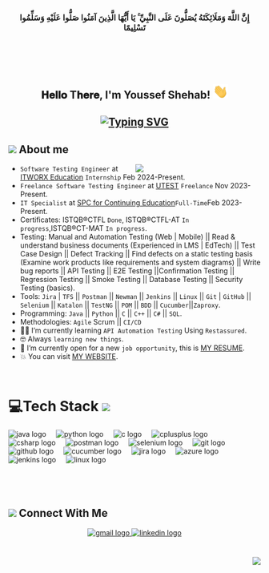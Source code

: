 
<h3 align="center"> إِنَّ اللَّهَ وَمَلَائِكَتَهُ يُصَلُّونَ عَلَى النَّبِيِّ ۚ يَا أَيُّهَا الَّذِينَ آمَنُوا صَلُّوا عَلَيْهِ وَسَلِّمُوا تَسْلِيمًا </h3>
<br clear="both">

###
<br clear="both">
<div align="center">
<h2> 𝐇𝐞𝐥𝐥𝐨 T𝐡𝐞𝐫𝐞, I'm Youssef Shehab! <img src="https://github.com/ABSphreak/ABSphreak/blob/master/gifs/Hi.gif" width="30px"></h2>
</div>

###

<h2 align="center">
<a href="https://git.io/typing-svg"><img src="https://readme-typing-svg.demolab.com?font=Sreif&weight=1000&duration=2000&pause=600&color=F7F7F7&background=FFFFFF00&center=true&vCenter=true&multiline=true&random=false&width=500&height=150&lines=A+passionate+Software+Testing+Engineer+;with+a+year+of+experience%2C+ISTQB+FL+certified;skilled+in+manual+and+automation+testing;+for+web%2C+mobile%2C+and+API;committed+to+quality+%26+continuous+improvement" alt="Typing SVG" /></a>
</h2>

###

## <picture> <img src = "https://github.com/7oSkaaa/7oSkaaa/blob/main/Images/about_me.gif?raw=true" width = 50px></picture> About me

<picture> <img align="right" src="https://github.com/7oSkaaa/7oSkaaa/blob/main/Images/Right_Side.gif?raw=true" width = 250px></picture>


- `Software Testing Engineer` at [ITWORX Education](https://itworx.education/) `Internship` Feb 2024-Present.
- `Freelance Software Testing Engineer` at [UTEST](https://www.utest.com/) `Freelance` Nov 2023-Present.
- `IT Specialist` at [SPC for Continuing Education](https://www.spc-eg.com/)`Full-Time`Feb 2023-Present.
- Certificates: ISTQB®CTFL `Done`, ISTQB®CTFL-AT `In progress`,ISTQB®CT-MAT `In progress`.
- Testing: Manual and Automation Testing (Web | Mobile) || Read & understand business documents (Experienced in LMS | EdTech) || Test Case
Design || Defect Tracking || Find defects on a static testing basis (Examine work products like requirements and system diagrams) || Write bug
reports || API Testing || E2E Testing ||Confirmation Testing || Regression Testing || Smoke Testing || Database Testing || Security Testing (basics).
- Tools: `Jira` | `TFS` || `Postman` || `Newman` || `Jenkins` || `Linux` || `Git` | `GitHub` || `Selenium` || `Katalon` || `TestNG` || `POM` || `BDD` || `Cucumber`||`Zaproxy`.
- Programming: `Java` || `Python` || `C` || `C++` || `C#` || `SQL`.
- Methodologies: `Agile` Scrum || `CI/CD`
- :student: I’m currently learning `API Automation Testing` Using `Restassured`.
- :nerd_face: Always `learning new things`.
- :thinking: I’m currently open for a new `job opportunity`, this is [MY RESUME](https://drive.google.com/file/d/1H6b6SvelzVQ381Ohd-vZ9coik3MZFCg4/view?usp=sharing).
- :boom: You can visit [MY WEBSITE](https://flowcv.me/youssef-shehab).
<br>

###


# 💻Tech Stack <img src="https://media2.giphy.com/media/QssGEmpkyEOhBCb7e1/giphy.gif?cid=ecf05e47a0n3gi1bfqntqmob8g9aid1oyj2wr3ds3mg700bl&rid=giphy.gif" width="5%"/>
<div align="left">
  <img src="https://cdn.jsdelivr.net/gh/devicons/devicon/icons/java/java-original.svg" height="40" alt="java logo"  />
  <img width="12" />
  <img src="https://cdn.jsdelivr.net/gh/devicons/devicon/icons/python/python-original.svg" height="40" alt="python logo"  />
  <img width="12" />
  <img src="https://cdn.jsdelivr.net/gh/devicons/devicon/icons/c/c-original.svg" height="40" alt="c logo"  />
  <img width="12" />
  <img src="https://cdn.jsdelivr.net/gh/devicons/devicon/icons/cplusplus/cplusplus-original.svg" height="40" alt="cplusplus logo"  />
  <img width="12" />
  <img src="https://cdn.jsdelivr.net/gh/devicons/devicon/icons/csharp/csharp-original.svg" height="40" alt="csharp logo"  />
  <img width="12" />
  <img src="https://cdn.simpleicons.org/postman/FF6C37" height="40" alt="postman logo"  />
  <img width="12" />
  <img src="https://cdn.jsdelivr.net/gh/devicons/devicon/icons/selenium/selenium-original.svg" height="40" alt="selenium logo"  />
  <img width="12" />
  <img src="https://cdn.simpleicons.org/git/F05032" height="40" alt="git logo"  />
  <img width="12" />
  <img src="https://skillicons.dev/icons?i=github" height="40" alt="github logo"  />
  <img width="12" />
  <img src="https://cdn.simpleicons.org/cucumber/23D96C" height="40" alt="cucumber logo"  />
  <img width="12" />
  <img src="https://cdn.simpleicons.org/jira/0052CC" height="40" alt="jira logo"  />
  <img width="12" />
  <img src="https://cdn.simpleicons.org/microsoftazure/0078D4" height="40" alt="azure logo"  />
  <img width="12" />
  <img src="https://skillicons.dev/icons?i=jenkins" height="40" alt="jenkins logo"  />
  <img width="12" />
  <img src="https://cdn.jsdelivr.net/gh/devicons/devicon/icons/linux/linux-original.svg" height="40" alt="linux logo"  />
</div>
<br>

###

<br clear="both">
<h2>
    <img
      src="https://github.com/JayantGoel001/JayantGoel001/raw/master/GIF/Handshake.gif"
      height="25px"
    />
Connect With Me
</h2>
<div align="center">
  <a href="mailto:youssefshehab19@gmail.com" target="_blank">
    <img src="https://img.shields.io/static/v1?message=Gmail&logo=gmail&label=&color=D14836&logoColor=white&labelColor=&style=plastic" height="37" alt="gmail logo"  />
  </a>
  <a href="https://www.linkedin.com/in/youssef-shehab-359959142/" target="_blank">
    <img src="https://img.shields.io/static/v1?message=LinkedIn&logo=linkedin&label=&color=0077B5&logoColor=white&labelColor=&style=plastic" height="37" alt="linkedin logo"  />
  </a>
</div>
<br>

###

<img align="right" src="https://visitor-badge.laobi.icu/badge?page_id=youssefshehab1.youssefshehab1&left_text=Profile%20Views"  />

###
